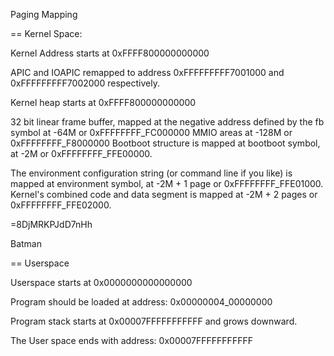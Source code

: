 


Paging Mapping

== Kernel Space:

Kernel Address starts at 0xFFFF800000000000

APIC and IOAPIC remapped to address  0xFFFFFFFFF7001000 and 0xFFFFFFFFF7002000 respectively.

Kernel heap starts at 0xFFFF800000000000

32 bit linear frame buffer, mapped at the negative address defined by the fb symbol at -64M or 0xFFFFFFFF_FC000000 
MMIO areas at -128M or 0xFFFFFFFF_F8000000 
Bootboot structure is mapped at bootboot symbol, at -2M or 0xFFFFFFFF_FFE00000.

The environment configuration string (or command line if you like) is mapped at environment symbol, at -2M + 1 page or 0xFFFFFFFF_FFE01000.
Kernel's combined code and data segment is mapped at -2M + 2 pages or 0xFFFFFFFF_FFE02000.

=8DjMRKPJdD7nHh

Batman

== Userspace

Userspace starts at 0x0000000000000000

Program should be loaded at address: 0x00000004_00000000 

Program stack starts at 0x00007FFFFFFFFFFF and grows downward.

The User space ends with address:    0x00007FFFFFFFFFFF